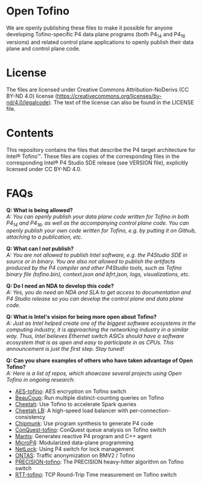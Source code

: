 Open Tofino
===========
We are openly publishing these files to make it possible for anyone developing
Tofino-specific P4 data plane programs (both P4<sub>14</sub> and P4<sub>16</sub> versions) and related control plane 
applications to openly publish their data plane and control plane code. 

License
=======
The files are licensed under Creative Commons Attribution-NoDerivs (CC BY-ND
4.0) license (https://creativecommons.org/licenses/by-nd/4.0/legalcode). The
text of the license can also be found in the LICENSE file.

Contents
========

This repository contains the files that describe the P4 target architecture for Intel&reg; Tofino&trade;.
These files are copies of the corresponding files in the corresponding Intel&reg; P4
Studio SDE release (see VERSION file), explicitly licensed under CC BY-ND 4.0.

FAQs
========

**Q: What is being allowed?** <br>
*A: You can openly publish your data plane code written for Tofino in both P4<sub>14</sub> and P4<sub>16</sub>, as well as the accompanying control plane code. You can openly publish your own code written for Tofino, e.g. by putting it on Github, attaching to a publication, etc.* 

**Q: What can I *not* publish?** <br>
*A: You are not allowed to publish Intel software, e.g. the P4Studio SDE in source or in binary. You are also not allowed to publish the artifacts produced by the P4 compiler and other P4Studio tools, such as Tofino binary file (tofino.bin), context.json and bfrt.json, logs, visualizations, etc.*

**Q: Do I need an NDA to develop this code?** <br>
*A: Yes, you do need an NDA and SLA to get access to documentation and P4 Studio release so you can develop the control plane and data plane code.*

**Q: What is Intel's vision for being more open about Tofino?** <br>
*A: Just as Intel helped create one of the biggest software ecosystems in the computing industry, it is approaching the networking industry in a similar way. Thus, Intel believes Ethernet switch ASICs should have a software ecosystem that is as open and easy to participate in as CPUs.  This announcement is just the first step. Stay tuned!*

**Q: Can you share examples of others who have taken advantage of Open Tofino?** <br>
*A: Here is a list of repos, which showcase several projects using Open Tofino in ongoing research:*
<ul>
  <li><a href=https://github.com/Princeton-Cabernet/p4-projects/blob/master/AES-tofino>AES-tofino</a>: AES encryption on Tofino switch</li>
  <li><a href=https://github.com/Princeton-Cabernet/BeauCoup>BeauCoup</a>: Run multiple distinct-counting queries on Tofino</li>
  <li><a href=https://github.com/harvard-cns/cheetah-release>Cheetah</a>: Use Tofino to accelerate Spark queries</li>
  <li><a href=https://github.com/cheetahlb/cheetah-tcp-timestamp-tofino>Cheetah LB</a>: A high-speed load balancer with per-connection-consistency</li>
  <li><a href=https://github.com/chipmunk-project/chipmunk-tofino>Chipmunk</a>: Use program synthesis to generate P4 code</li>
  <li><a href=https://github.com/Princeton-Cabernet/p4-projects/blob/master/ConQuest-tofino>ConQuest-tofino</a>: ConQuest queue analysis on Tofino switch</li>
  <li><a href=https://github.com/eniac/Mantis>Mantis</a>: Generates reactive P4 program and C++ agent</li>
  <li><a href=https://github.com/cornell-netlab/MicroP4>MicroP4</a>: Modularized data-plane programming</li>
  <li><a href=https://github.com/netx-repo/NetLock>NetLock</a>: Using P4 switch for lock management</li>
  <li><a href=https://github.com/Princeton-Cabernet/p4-projects/blob/master/ONTAS>ONTAS</a>: Traffic anonymization on BMV2 / Tofino</li>
  <li><a href=https://github.com/Princeton-Cabernet/p4-projects/blob/master/PRECISION-tofino>PRECISION-tofino</a>: The PRECISION heavy-hitter algorithm on Tofino switch</li>
  <li><a href=https://github.com/Princeton-Cabernet/p4-projects/blob/master/RTT-tofino>RTT-tofino</a>: TCP Round-Trip Time measurement on Tofino switch</li>
</ul>
